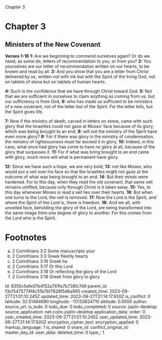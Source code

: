 Chapter 3

# Chapter 3
## Ministers of the New Covenant
**Verses 1-18**
**1:** Are we beginning to commend ourselves again? Or do we need, as some do, letters of recommendation to you, or from you?
**2:** You yourselves are our letter of recommendation written on our hearts, to be known and read by all.
**3:** And you show that you are a letter from Christ delivered by us, written not with ink but with the Spirit of the living God, not on tablets of stone but on tablets of human hearts.

**4:** Such is the confidence that we have through Christ toward God.
**5:** Not that we are sufficient in ourselves to claim anything as coming from us, but our sufficiency is from God,
**6:** who has made us sufficient to be ministers of a new covenant, not of the letter but of the Spirit. For the letter kills, but the Spirit gives life.

**7:** Now if the ministry of death, carved in letters on stone, came with such glory that the Israelites could not gaze at Moses' face because of its glory, which was being brought to an end,
**8:** will not the ministry of the Spirit have even more glory?
**9:** For if there was glory in the ministry of condemnation, the ministry of righteousness must far exceed it in glory.
**10:** Indeed, in this case, what once had glory has come to have no glory at all, because of the glory that surpasses it.
**11:** For if what was bring brought to an end came with glory, much more will what is permanent have glory.

**12:** Since we have such a hope, we are very bold,
**13:** not like Moses, who would put a veil over his face so that the Israelites might not gaze at the outcome of what was being brought to an end.
**14:** But their minds were hardened. For to this day, when they read the old covenant, that same veil remains unlifted, because only through Christ is it taken away.
**15:** Yes, to this day whenever Moses is read a veil lies over their hearts.
**16:** But when one turns to the Lord, the veil is removed.
**17:** Now the Lord is the Spirit, and where the Spirit of the Lord is, there is freedom.
**18:** And we all, with unveiled face, beholding the glory of the Lord, are being transformed into the same image from one degree of glory to another. For this comes from the Lord who is the Spirit.

# Footnotes
<ol type='a'>
	<li>2 Corinthians 3:2 Some manuscripts your</li>
	<li>2 Corinthians 3:3 Greek fleshly hearts</li>
	<li>2 Corinthians 3:16 Greek he</li>
	<li>2 Corinthians 3:17 Or this Lord</li>
	<li>2 Corinthians 3:18 Or reflecting the glory of the Lord</li>
	<li>2 Corinthians 3:18 Greek from glory to glory</li>
</ol>


id: 8355c5efe07b4152a761fa7b738fc7d9
parent_id: f3cf5475774f4c51b7bf7828f5d6a965
created_time: 2023-09-27T21:01:10.245Z
updated_time: 2023-09-27T21:14:17.920Z
is_conflict: 0
latitude: 32.51494690
longitude: -117.03824710
altitude: 0.0000
author: 
source_url: 
is_todo: 0
todo_due: 0
todo_completed: 0
source: joplin-desktop
source_application: net.cozic.joplin-desktop
application_data: 
order: 0
user_created_time: 2023-09-27T21:01:10.245Z
user_updated_time: 2023-09-27T21:14:17.920Z
encryption_cipher_text: 
encryption_applied: 0
markup_language: 1
is_shared: 0
share_id: 
conflict_original_id: 
master_key_id: 
user_data: 
deleted_time: 0
type_: 1